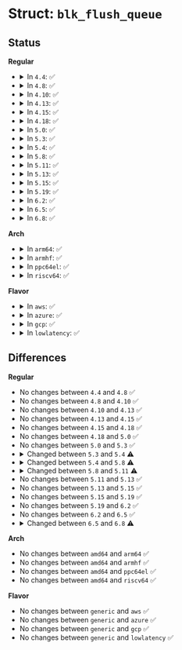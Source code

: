 # Struct: <code>blk_flush_queue</code>

## Status
<b>Regular</b>
<ul>
<li>
<details>
<summary>In <code>4.4</code>: ✅</summary>

```c
struct blk_flush_queue {
    unsigned int flush_queue_delayed;
    unsigned int flush_pending_idx;
    unsigned int flush_running_idx;
    long unsigned int flush_pending_since;
    struct list_head flush_queue[2];
    struct list_head flush_data_in_flight;
    struct request *flush_rq;
    struct request *orig_rq;
    spinlock_t mq_flush_lock;
};
```
</details>
</li>
<li>
<details>
<summary>In <code>4.8</code>: ✅</summary>

```c
struct blk_flush_queue {
    unsigned int flush_queue_delayed;
    unsigned int flush_pending_idx;
    unsigned int flush_running_idx;
    long unsigned int flush_pending_since;
    struct list_head flush_queue[2];
    struct list_head flush_data_in_flight;
    struct request *flush_rq;
    struct request *orig_rq;
    spinlock_t mq_flush_lock;
};
```
</details>
</li>
<li>
<details>
<summary>In <code>4.10</code>: ✅</summary>

```c
struct blk_flush_queue {
    unsigned int flush_queue_delayed;
    unsigned int flush_pending_idx;
    unsigned int flush_running_idx;
    long unsigned int flush_pending_since;
    struct list_head flush_queue[2];
    struct list_head flush_data_in_flight;
    struct request *flush_rq;
    struct request *orig_rq;
    spinlock_t mq_flush_lock;
};
```
</details>
</li>
<li>
<details>
<summary>In <code>4.13</code>: ✅</summary>

```c
struct blk_flush_queue {
    unsigned int flush_queue_delayed;
    unsigned int flush_pending_idx;
    unsigned int flush_running_idx;
    long unsigned int flush_pending_since;
    struct list_head flush_queue[2];
    struct list_head flush_data_in_flight;
    struct request *flush_rq;
    struct request *orig_rq;
    spinlock_t mq_flush_lock;
};
```
</details>
</li>
<li>
<details>
<summary>In <code>4.15</code>: ✅</summary>

```c
struct blk_flush_queue {
    unsigned int flush_queue_delayed;
    unsigned int flush_pending_idx;
    unsigned int flush_running_idx;
    long unsigned int flush_pending_since;
    struct list_head flush_queue[2];
    struct list_head flush_data_in_flight;
    struct request *flush_rq;
    struct request *orig_rq;
    spinlock_t mq_flush_lock;
};
```
</details>
</li>
<li>
<details>
<summary>In <code>4.18</code>: ✅</summary>

```c
struct blk_flush_queue {
    unsigned int flush_queue_delayed;
    unsigned int flush_pending_idx;
    unsigned int flush_running_idx;
    long unsigned int flush_pending_since;
    struct list_head flush_queue[2];
    struct list_head flush_data_in_flight;
    struct request *flush_rq;
    struct request *orig_rq;
    spinlock_t mq_flush_lock;
};
```
</details>
</li>
<li>
<details>
<summary>In <code>5.0</code>: ✅</summary>

```c
struct blk_flush_queue {
    unsigned int flush_queue_delayed;
    unsigned int flush_pending_idx;
    unsigned int flush_running_idx;
    long unsigned int flush_pending_since;
    struct list_head flush_queue[2];
    struct list_head flush_data_in_flight;
    struct request *flush_rq;
    struct request *orig_rq;
    spinlock_t mq_flush_lock;
};
```
</details>
</li>
<li>
<details>
<summary>In <code>5.3</code>: ✅</summary>

```c
struct blk_flush_queue {
    unsigned int flush_queue_delayed;
    unsigned int flush_pending_idx;
    unsigned int flush_running_idx;
    long unsigned int flush_pending_since;
    struct list_head flush_queue[2];
    struct list_head flush_data_in_flight;
    struct request *flush_rq;
    struct request *orig_rq;
    spinlock_t mq_flush_lock;
};
```
</details>
</li>
<li>
<details>
<summary>In <code>5.4</code>: ✅</summary>

```c
struct blk_flush_queue {
    unsigned int flush_queue_delayed;
    unsigned int flush_pending_idx;
    unsigned int flush_running_idx;
    blk_status_t rq_status;
    long unsigned int flush_pending_since;
    struct list_head flush_queue[2];
    struct list_head flush_data_in_flight;
    struct request *flush_rq;
    struct request *orig_rq;
    struct lock_class_key key;
    spinlock_t mq_flush_lock;
};
```
</details>
</li>
<li>
<details>
<summary>In <code>5.8</code>: ✅</summary>

```c
struct blk_flush_queue {
    unsigned int flush_pending_idx;
    unsigned int flush_running_idx;
    blk_status_t rq_status;
    long unsigned int flush_pending_since;
    struct list_head flush_queue[2];
    struct list_head flush_data_in_flight;
    struct request *flush_rq;
    struct request *orig_rq;
    struct lock_class_key key;
    spinlock_t mq_flush_lock;
};
```
</details>
</li>
<li>
<details>
<summary>In <code>5.11</code>: ✅</summary>

```c
struct blk_flush_queue {
    unsigned int flush_pending_idx;
    unsigned int flush_running_idx;
    blk_status_t rq_status;
    long unsigned int flush_pending_since;
    struct list_head flush_queue[2];
    struct list_head flush_data_in_flight;
    struct request *flush_rq;
    spinlock_t mq_flush_lock;
};
```
</details>
</li>
<li>
<details>
<summary>In <code>5.13</code>: ✅</summary>

```c
struct blk_flush_queue {
    unsigned int flush_pending_idx;
    unsigned int flush_running_idx;
    blk_status_t rq_status;
    long unsigned int flush_pending_since;
    struct list_head flush_queue[2];
    struct list_head flush_data_in_flight;
    struct request *flush_rq;
    spinlock_t mq_flush_lock;
};
```
</details>
</li>
<li>
<details>
<summary>In <code>5.15</code>: ✅</summary>

```c
struct blk_flush_queue {
    unsigned int flush_pending_idx;
    unsigned int flush_running_idx;
    blk_status_t rq_status;
    long unsigned int flush_pending_since;
    struct list_head flush_queue[2];
    struct list_head flush_data_in_flight;
    struct request *flush_rq;
    spinlock_t mq_flush_lock;
};
```
</details>
</li>
<li>
<details>
<summary>In <code>5.19</code>: ✅</summary>

```c
struct blk_flush_queue {
    unsigned int flush_pending_idx;
    unsigned int flush_running_idx;
    blk_status_t rq_status;
    long unsigned int flush_pending_since;
    struct list_head flush_queue[2];
    struct list_head flush_data_in_flight;
    struct request *flush_rq;
    spinlock_t mq_flush_lock;
};
```
</details>
</li>
<li>
<details>
<summary>In <code>6.2</code>: ✅</summary>

```c
struct blk_flush_queue {
    unsigned int flush_pending_idx;
    unsigned int flush_running_idx;
    blk_status_t rq_status;
    long unsigned int flush_pending_since;
    struct list_head flush_queue[2];
    struct list_head flush_data_in_flight;
    struct request *flush_rq;
    spinlock_t mq_flush_lock;
};
```
</details>
</li>
<li>
<details>
<summary>In <code>6.5</code>: ✅</summary>

```c
struct blk_flush_queue {
    unsigned int flush_pending_idx;
    unsigned int flush_running_idx;
    blk_status_t rq_status;
    long unsigned int flush_pending_since;
    struct list_head flush_queue[2];
    struct list_head flush_data_in_flight;
    struct request *flush_rq;
    spinlock_t mq_flush_lock;
};
```
</details>
</li>
<li>
<details>
<summary>In <code>6.8</code>: ✅</summary>

```c
struct blk_flush_queue {
    spinlock_t mq_flush_lock;
    unsigned int flush_pending_idx;
    unsigned int flush_running_idx;
    blk_status_t rq_status;
    long unsigned int flush_pending_since;
    struct list_head flush_queue[2];
    long unsigned int flush_data_in_flight;
    struct request *flush_rq;
};
```
</details>
</li>
</ul>
<b>Arch</b>
<ul>
<li>
<details>
<summary>In <code>arm64</code>: ✅</summary>

```c
struct blk_flush_queue {
    unsigned int flush_queue_delayed;
    unsigned int flush_pending_idx;
    unsigned int flush_running_idx;
    blk_status_t rq_status;
    long unsigned int flush_pending_since;
    struct list_head flush_queue[2];
    struct list_head flush_data_in_flight;
    struct request *flush_rq;
    struct request *orig_rq;
    struct lock_class_key key;
    spinlock_t mq_flush_lock;
};
```
</details>
</li>
<li>
<details>
<summary>In <code>armhf</code>: ✅</summary>

```c
struct blk_flush_queue {
    unsigned int flush_queue_delayed;
    unsigned int flush_pending_idx;
    unsigned int flush_running_idx;
    blk_status_t rq_status;
    long unsigned int flush_pending_since;
    struct list_head flush_queue[2];
    struct list_head flush_data_in_flight;
    struct request *flush_rq;
    struct request *orig_rq;
    struct lock_class_key key;
    spinlock_t mq_flush_lock;
};
```
</details>
</li>
<li>
<details>
<summary>In <code>ppc64el</code>: ✅</summary>

```c
struct blk_flush_queue {
    unsigned int flush_queue_delayed;
    unsigned int flush_pending_idx;
    unsigned int flush_running_idx;
    blk_status_t rq_status;
    long unsigned int flush_pending_since;
    struct list_head flush_queue[2];
    struct list_head flush_data_in_flight;
    struct request *flush_rq;
    struct request *orig_rq;
    struct lock_class_key key;
    spinlock_t mq_flush_lock;
};
```
</details>
</li>
<li>
<details>
<summary>In <code>riscv64</code>: ✅</summary>

```c
struct blk_flush_queue {
    unsigned int flush_queue_delayed;
    unsigned int flush_pending_idx;
    unsigned int flush_running_idx;
    blk_status_t rq_status;
    long unsigned int flush_pending_since;
    struct list_head flush_queue[2];
    struct list_head flush_data_in_flight;
    struct request *flush_rq;
    struct request *orig_rq;
    struct lock_class_key key;
    spinlock_t mq_flush_lock;
};
```
</details>
</li>
</ul>
<b>Flavor</b>
<ul>
<li>
<details>
<summary>In <code>aws</code>: ✅</summary>

```c
struct blk_flush_queue {
    unsigned int flush_queue_delayed;
    unsigned int flush_pending_idx;
    unsigned int flush_running_idx;
    blk_status_t rq_status;
    long unsigned int flush_pending_since;
    struct list_head flush_queue[2];
    struct list_head flush_data_in_flight;
    struct request *flush_rq;
    struct request *orig_rq;
    struct lock_class_key key;
    spinlock_t mq_flush_lock;
};
```
</details>
</li>
<li>
<details>
<summary>In <code>azure</code>: ✅</summary>

```c
struct blk_flush_queue {
    unsigned int flush_queue_delayed;
    unsigned int flush_pending_idx;
    unsigned int flush_running_idx;
    blk_status_t rq_status;
    long unsigned int flush_pending_since;
    struct list_head flush_queue[2];
    struct list_head flush_data_in_flight;
    struct request *flush_rq;
    struct request *orig_rq;
    struct lock_class_key key;
    spinlock_t mq_flush_lock;
};
```
</details>
</li>
<li>
<details>
<summary>In <code>gcp</code>: ✅</summary>

```c
struct blk_flush_queue {
    unsigned int flush_queue_delayed;
    unsigned int flush_pending_idx;
    unsigned int flush_running_idx;
    blk_status_t rq_status;
    long unsigned int flush_pending_since;
    struct list_head flush_queue[2];
    struct list_head flush_data_in_flight;
    struct request *flush_rq;
    struct request *orig_rq;
    struct lock_class_key key;
    spinlock_t mq_flush_lock;
};
```
</details>
</li>
<li>
<details>
<summary>In <code>lowlatency</code>: ✅</summary>

```c
struct blk_flush_queue {
    unsigned int flush_queue_delayed;
    unsigned int flush_pending_idx;
    unsigned int flush_running_idx;
    blk_status_t rq_status;
    long unsigned int flush_pending_since;
    struct list_head flush_queue[2];
    struct list_head flush_data_in_flight;
    struct request *flush_rq;
    struct request *orig_rq;
    struct lock_class_key key;
    spinlock_t mq_flush_lock;
};
```
</details>
</li>
</ul>

## Differences
<b>Regular</b>
<ul>
<li>
No changes between <code>4.4</code> and <code>4.8</code> ✅
</li>
<li>
No changes between <code>4.8</code> and <code>4.10</code> ✅
</li>
<li>
No changes between <code>4.10</code> and <code>4.13</code> ✅
</li>
<li>
No changes between <code>4.13</code> and <code>4.15</code> ✅
</li>
<li>
No changes between <code>4.15</code> and <code>4.18</code> ✅
</li>
<li>
No changes between <code>4.18</code> and <code>5.0</code> ✅
</li>
<li>
No changes between <code>5.0</code> and <code>5.3</code> ✅
</li>
<li>
<details>
<summary>Changed between <code>5.3</code> and <code>5.4</code> ⚠️</summary>
<ul>
<li>
<b>Field added. </b>
<code>blk_status_t rq_status</code>
</li>
<li>
<b>Field added. </b>
<code>struct lock_class_key key</code>
</li>
</ul>
</details>
</li>
<li>
<details>
<summary>Changed between <code>5.4</code> and <code>5.8</code> ⚠️</summary>
<ul>
<li>
<b>Field removed. </b>
<code>unsigned int flush_queue_delayed</code>
</li>
</ul>
</details>
</li>
<li>
<details>
<summary>Changed between <code>5.8</code> and <code>5.11</code> ⚠️</summary>
<ul>
<li>
<b>Field removed. </b>
<code>struct request *orig_rq</code>
</li>
<li>
<b>Field removed. </b>
<code>struct lock_class_key key</code>
</li>
</ul>
</details>
</li>
<li>
No changes between <code>5.11</code> and <code>5.13</code> ✅
</li>
<li>
No changes between <code>5.13</code> and <code>5.15</code> ✅
</li>
<li>
No changes between <code>5.15</code> and <code>5.19</code> ✅
</li>
<li>
No changes between <code>5.19</code> and <code>6.2</code> ✅
</li>
<li>
No changes between <code>6.2</code> and <code>6.5</code> ✅
</li>
<li>
<details>
<summary>Changed between <code>6.5</code> and <code>6.8</code> ⚠️</summary>
<ul>
<li>
<b>Field type changed. </b>
<code>struct list_head flush_data_in_flight</code> ➡️ <code>long unsigned int flush_data_in_flight</code>
</li>
</ul>
</details>
</li>
</ul>
<b>Arch</b>
<ul>
<li>
No changes between <code>amd64</code> and <code>arm64</code> ✅
</li>
<li>
No changes between <code>amd64</code> and <code>armhf</code> ✅
</li>
<li>
No changes between <code>amd64</code> and <code>ppc64el</code> ✅
</li>
<li>
No changes between <code>amd64</code> and <code>riscv64</code> ✅
</li>
</ul>
<b>Flavor</b>
<ul>
<li>
No changes between <code>generic</code> and <code>aws</code> ✅
</li>
<li>
No changes between <code>generic</code> and <code>azure</code> ✅
</li>
<li>
No changes between <code>generic</code> and <code>gcp</code> ✅
</li>
<li>
No changes between <code>generic</code> and <code>lowlatency</code> ✅
</li>
</ul>
